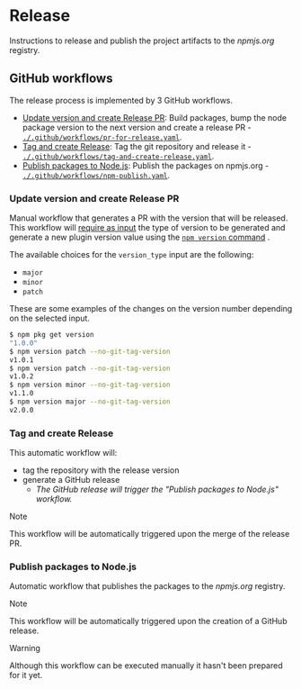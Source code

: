# Release

Instructions to release and publish the project artifacts to the _npmjs.org_ 
 registry.

## GitHub workflows

The release process is implemented by 3 GitHub workflows.

* [Update version and create Release PR](#update-version-and-create-release-pr): 
 Build packages, bump the node package version to the next version and create 
 a release PR - [`./.github/workflows/pr-for-release.yaml`](./.github/workflows/pr-for-release.yaml).
* [Tag and create Release](#tag-and-create-release): 
 Tag the git repository and release it - [`./.github/workflows/tag-and-create-release.yaml`](./.github/workflows/tag-and-create-release.yaml).
* [Publish packages to Node.js](#publish-packages-to-nodejs): 
 Publish the packages on npmjs.org - [`./.github/workflows/npm-publish.yaml`](./.github/workflows/npm-publish.yaml).


### Update version and create Release PR

Manual workflow that generates a PR with the version that will be released.
 This workflow will 
 [require as input](https://docs.github.com/en/actions/using-workflows/workflow-syntax-for-github-actions#onworkflow_dispatchinputs) 
 the type of version to be generated and generate a new plugin version value 
 using the [`npm version` command](https://docs.npmjs.com/cli/v10/commands/npm-version) .
 
The available choices for the `version_type` input are the following:

* `major`
* `minor`
* `patch`

These are some examples of the changes on the version number depending on the selected input.

```bash
$ npm pkg get version
"1.0.0"
$ npm version patch --no-git-tag-version
v1.0.1
$ npm version patch --no-git-tag-version
v1.0.2
$ npm version minor --no-git-tag-version
v1.1.0
$ npm version major --no-git-tag-version
v2.0.0
```


### Tag and create Release

This automatic workflow will:

* tag the repository with the release version
* generate a GitHub release
  * _The GitHub release will trigger the "Publish packages to Node.js" workflow._

> [!NOTE] 
> This workflow will be automatically triggered upon the merge of the release PR.


### Publish packages to Node.js

Automatic workflow that publishes the packages to the _npmjs.org_ registry.

> [!NOTE] 
> This workflow will be automatically triggered upon the creation of a GitHub release. 

> [!WARNING] 
> Although this workflow can be executed manually it hasn't been 
> prepared for it yet.
